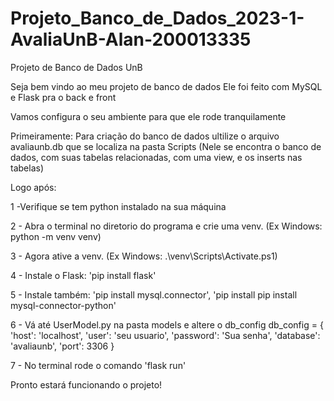 # Projeto_Banco_de_Dados_2023-1-AvaliaUnB-Alan-200013335
Projeto de Banco de Dados UnB


Seja bem vindo ao meu projeto de banco de dados
Ele foi feito com MySQL e Flask pra o back e front

Vamos configura o seu ambiente para que ele rode tranquilamente 

Primeiramente: 
  Para criação do banco de dados ultilize o arquivo avaliaunb.db que se localiza na pasta Scripts
  (Nele se encontra o banco de dados, com suas tabelas relacionadas, com uma view, e os inserts nas tabelas)

Logo após:
  
  1 -Verifique se tem python instalado na sua máquina
  
  2 - Abra o terminal no diretorio do programa e crie uma venv. (Ex Windows: python -m venv venv)

  3 - Agora ative a venv. (Ex Windows: .\venv\Scripts\Activate.ps1)

  4 - Instale o Flask:
    'pip install flask'

  5 - Instale também:
    'pip install mysql.connector', 'pip install pip install mysql-connector-python'

  6 - Vá até UserModel.py na pasta models e altere o db_config
    db_config = {
    'host': 'localhost',
    'user': 'seu usuario', 
    'password': 'Sua senha',
    'database': 'avaliaunb',
    'port': 3306
    }

  7 - No terminal rode o comando
    'flask run'

  Pronto estará funcionando o projeto!

  

